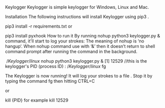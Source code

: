 Keylogger
Keylogger is simple keylogger for Windows, Linux and Mac.

Installation
The following instructions will install Keylogger using pip3 .

  pip3 install -r requirements.txt
or

  pip3 install pyxhook
How to run it
By running nohup python3 keylogger.py & command, it'll start to log your strokes: The meaning of nohup is ‘no hangup‘. When nohup command use with ‘&’ then it doesn’t return to shell command prompt after running the command in the background.

$~/Keylogger/linux$ nohup python3 keylogger.py &
[1] 12529 //this is the keylogger's PID (process ID)
$:~/Keylogger/linux$ fg

The Keylogger is now running! It will log your strokes to a file . Stop it by typing the command fg then hitting CTRL+C

or

kill {PID} for example kill 12529
